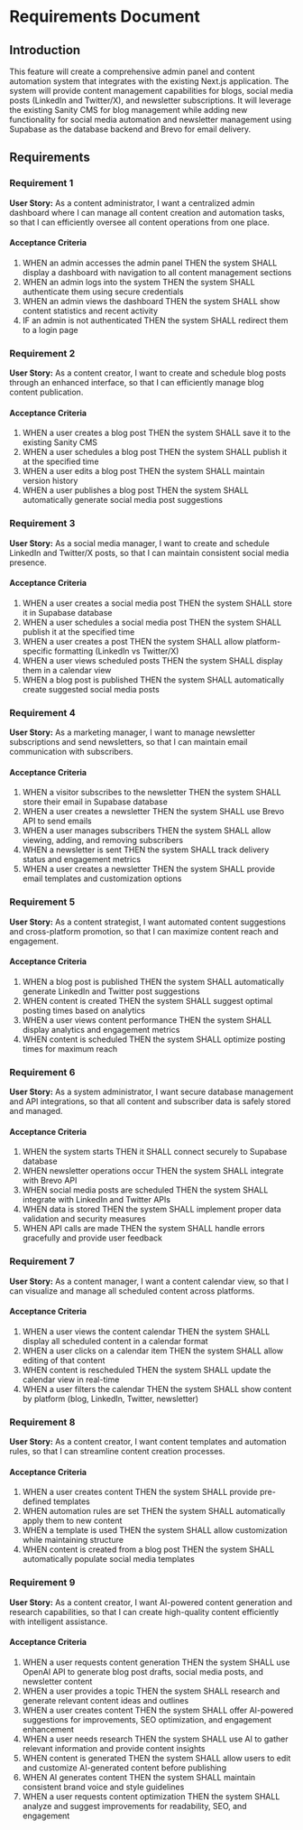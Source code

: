 # Requirements Document

## Introduction

This feature will create a comprehensive admin panel and content automation system that integrates with the existing Next.js application. The system will provide content management capabilities for blogs, social media posts (LinkedIn and Twitter/X), and newsletter subscriptions. It will leverage the existing Sanity CMS for blog management while adding new functionality for social media automation and newsletter management using Supabase as the database backend and Brevo for email delivery.

## Requirements

### Requirement 1

**User Story:** As a content administrator, I want a centralized admin dashboard where I can manage all content creation and automation tasks, so that I can efficiently oversee all content operations from one place.

#### Acceptance Criteria

1. WHEN an admin accesses the admin panel THEN the system SHALL display a dashboard with navigation to all content management sections
2. WHEN an admin logs into the system THEN the system SHALL authenticate them using secure credentials
3. WHEN an admin views the dashboard THEN the system SHALL show content statistics and recent activity
4. IF an admin is not authenticated THEN the system SHALL redirect them to a login page

### Requirement 2

**User Story:** As a content creator, I want to create and schedule blog posts through an enhanced interface, so that I can efficiently manage blog content publication.

#### Acceptance Criteria

1. WHEN a user creates a blog post THEN the system SHALL save it to the existing Sanity CMS
2. WHEN a user schedules a blog post THEN the system SHALL publish it at the specified time
3. WHEN a user edits a blog post THEN the system SHALL maintain version history
4. WHEN a user publishes a blog post THEN the system SHALL automatically generate social media post suggestions

### Requirement 3

**User Story:** As a social media manager, I want to create and schedule LinkedIn and Twitter/X posts, so that I can maintain consistent social media presence.

#### Acceptance Criteria

1. WHEN a user creates a social media post THEN the system SHALL store it in Supabase database
2. WHEN a user schedules a social media post THEN the system SHALL publish it at the specified time
3. WHEN a user creates a post THEN the system SHALL allow platform-specific formatting (LinkedIn vs Twitter/X)
4. WHEN a user views scheduled posts THEN the system SHALL display them in a calendar view
5. WHEN a blog post is published THEN the system SHALL automatically create suggested social media posts

### Requirement 4

**User Story:** As a marketing manager, I want to manage newsletter subscriptions and send newsletters, so that I can maintain email communication with subscribers.

#### Acceptance Criteria

1. WHEN a visitor subscribes to the newsletter THEN the system SHALL store their email in Supabase database
2. WHEN a user creates a newsletter THEN the system SHALL use Brevo API to send emails
3. WHEN a user manages subscribers THEN the system SHALL allow viewing, adding, and removing subscribers
4. WHEN a newsletter is sent THEN the system SHALL track delivery status and engagement metrics
5. WHEN a user creates a newsletter THEN the system SHALL provide email templates and customization options

### Requirement 5

**User Story:** As a content strategist, I want automated content suggestions and cross-platform promotion, so that I can maximize content reach and engagement.

#### Acceptance Criteria

1. WHEN a blog post is published THEN the system SHALL automatically generate LinkedIn and Twitter post suggestions
2. WHEN content is created THEN the system SHALL suggest optimal posting times based on analytics
3. WHEN a user views content performance THEN the system SHALL display analytics and engagement metrics
4. WHEN content is scheduled THEN the system SHALL optimize posting times for maximum reach

### Requirement 6

**User Story:** As a system administrator, I want secure database management and API integrations, so that all content and subscriber data is safely stored and managed.

#### Acceptance Criteria

1. WHEN the system starts THEN it SHALL connect securely to Supabase database
2. WHEN newsletter operations occur THEN the system SHALL integrate with Brevo API
3. WHEN social media posts are scheduled THEN the system SHALL integrate with LinkedIn and Twitter APIs
4. WHEN data is stored THEN the system SHALL implement proper data validation and security measures
5. WHEN API calls are made THEN the system SHALL handle errors gracefully and provide user feedback

### Requirement 7

**User Story:** As a content manager, I want a content calendar view, so that I can visualize and manage all scheduled content across platforms.

#### Acceptance Criteria

1. WHEN a user views the content calendar THEN the system SHALL display all scheduled content in a calendar format
2. WHEN a user clicks on a calendar item THEN the system SHALL allow editing of that content
3. WHEN content is rescheduled THEN the system SHALL update the calendar view in real-time
4. WHEN a user filters the calendar THEN the system SHALL show content by platform (blog, LinkedIn, Twitter, newsletter)

### Requirement 8

**User Story:** As a content creator, I want content templates and automation rules, so that I can streamline content creation processes.

#### Acceptance Criteria

1. WHEN a user creates content THEN the system SHALL provide pre-defined templates
2. WHEN automation rules are set THEN the system SHALL automatically apply them to new content
3. WHEN a template is used THEN the system SHALL allow customization while maintaining structure
4. WHEN content is created from a blog post THEN the system SHALL automatically populate social media templates

### Requirement 9

**User Story:** As a content creator, I want AI-powered content generation and research capabilities, so that I can create high-quality content efficiently with intelligent assistance.

#### Acceptance Criteria

1. WHEN a user requests content generation THEN the system SHALL use OpenAI API to generate blog post drafts, social media posts, and newsletter content
2. WHEN a user provides a topic THEN the system SHALL research and generate relevant content ideas and outlines
3. WHEN a user creates content THEN the system SHALL offer AI-powered suggestions for improvements, SEO optimization, and engagement enhancement
4. WHEN a user needs research THEN the system SHALL use AI to gather relevant information and provide content insights
5. WHEN content is generated THEN the system SHALL allow users to edit and customize AI-generated content before publishing
6. WHEN AI generates content THEN the system SHALL maintain consistent brand voice and style guidelines
7. WHEN a user requests content optimization THEN the system SHALL analyze and suggest improvements for readability, SEO, and engagement